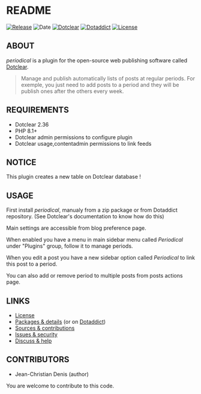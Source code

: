 # README

[![Release](https://img.shields.io/github/v/release/jcdenis/periodical?color=lightblue)](https://github.com/JcDenis/periodical/releases)
![Date](https://img.shields.io/github/release-date/jcdenis/periodical?color=red)
[![Dotclear](https://img.shields.io/badge/dotclear-v2.36-137bbb.svg)](https://fr.dotclear.org/download)
[![Dotaddict](https://img.shields.io/badge/dotaddict-official-9ac123.svg)](https://plugins.dotaddict.org/dc2/details/periodical)
[![License](https://img.shields.io/github/license/jcdenis/periodical?color=white)](https://github.com/JcDenis/periodical/blob/master/LICENSE)

## ABOUT

_periodical_ is a plugin for the open-source web publishing software called [Dotclear](https://www.dotclear.org).

> Manage and publish automatically lists of posts 
at regular periods. For exemple, you just need to add posts to a period 
and they will be publish ones after the others every week.

## REQUIREMENTS

* Dotclear 2.36
* PHP 8.1+
* Dotclear admin permissions to configure plugin
* Dotclear usage,contentadmin permissions to link feeds

## NOTICE

This plugin creates a new table on Dotclear database !

## USAGE

First install _periodical_, manualy from a zip package or from 
Dotaddict repository. (See Dotclear's documentation to know how do this)

Main settings are accessible from blog preference page.

When enabled you have a menu in main sidebar menu called _Periodical_ 
under "Plugins" group, follow it to manage periods.

When you edit a post you have a new sidebar option called _Periodical_
to link this post to a period.

You can also add or remove period to multiple posts from posts actions page.

## LINKS

* [License](https://github.com/JcDenis/periodical/blob/master/LICENSE)
* [Packages & details](https://github.com/JcDenis/periodical/releases) (or on [Dotaddict](https://plugins.dotaddict.org/dc2/details/periodical))
* [Sources & contributions](https://github.com/JcDenis/periodical)
* [Issues & security](https://github.com/JcDenis/periodical/issues)
* [Discuss & help](https://forum.dotclear.org/viewtopic.php?id=42289)

## CONTRIBUTORS

* Jean-Christian Denis (author)

You are welcome to contribute to this code.
